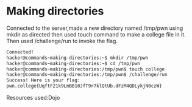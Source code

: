 # Making directories
Connected to the server,made a new directory named /tmp/pwn using mkdir as directed then used touch command to make a college file in it. Then used /challenge/run to invoke the flag.
```bash
Connected!
hacker@commands~making-directories:~$ mkdir /tmp/pwn
hacker@commands~making-directories:~$ cd /tmp/pwn
hacker@commands~making-directories:/tmp/pwn$ touch college
hacker@commands~making-directories:/tmp/pwn$ /challenge/run
Success! Here is your flag:
pwn.college{UqftF21k9LmBB10JfT9r7klQtUb.dFzM4QDLykjN0czW}
```
Resources used:Dojo
